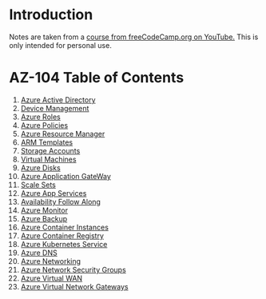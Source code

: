 # Introduction
Notes are taken from a [course from freeCodeCamp.org on YouTube.](https://www.youtube.com/watch?v=10PbGbTUSAg&t=3448s) This is only intended for personal use.
# AZ-104 Table of Contents
1. [Azure Active Directory](01_Azure_Active_Directory.md)
2. [Device Management](/AZ-104/02_Device_Management.md)
3. [Azure Roles](/AZ-104/03_Azure_Roles.md)
4. [Azure Policies]()
5. [Azure Resource Manager]()
6. [ARM Templates]()
7. [Storage Accounts]()
8. [Virtual Machines]()
9. [Azure Disks]()
10. [Azure Application GateWay]()
11. [Scale Sets]()
12. [Azure App Services]()
13. [Availability Follow Along]()
14. [Azure Monitor]()
15. [Azure Backup]()
16. [Azure Container Instances]()
17. [Azure Container Registry]()
18. [Azure Kubernetes Service]()
19. [Azure DNS]()
20. [Azure Networking]()
21. [Azure Network Security Groups]()
22. [Azure Virtual WAN]()
23. [Azure Virtual Network Gateways]()